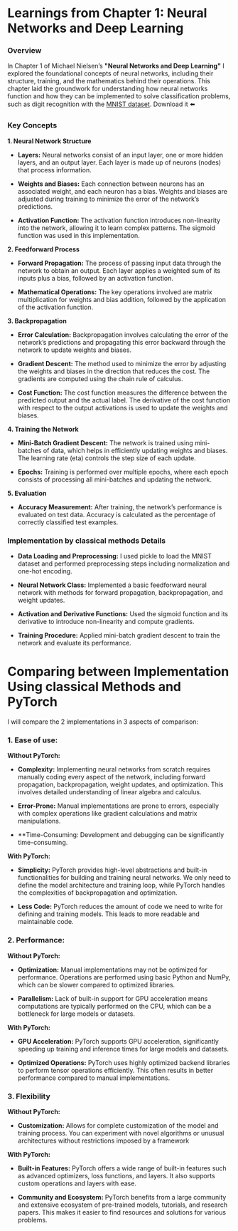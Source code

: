 # Learnings from Chapter 1: Neural Networks and Deep Learning
### Overview
In Chapter 1 of Michael Nielsen’s **"Neural Networks and Deep Learning"** I explored the foundational concepts of neural networks, including their structure, training, and the mathematics behind their operations. This chapter laid the groundwork for understanding how neural networks function and how they can be implemented to solve classification problems, such as digit recognition with the [MNIST dataset](https://github.com/mnielsen/neural-networks-and-deep-learning/tree/master/data). Download it ⬅️

### Key Concepts
**1. Neural Network Structure**

- **Layers:** Neural networks consist of an input layer, one or more hidden layers, and an output layer. Each layer is made up of neurons (nodes) that process information.

- **Weights and Biases:** Each connection between neurons has an associated weight, and each neuron has a bias. Weights and biases are adjusted during training to minimize the error of the network’s predictions.

- **Activation Function:** The activation function introduces non-linearity into the network, allowing it to learn complex patterns. The sigmoid function was used in this implementation.

**2. Feedforward Process**

- **Forward Propagation:** The process of passing input data through the network to obtain an output. Each layer applies a weighted sum of its inputs plus a bias, followed by an activation function.

- **Mathematical Operations:** The key operations involved are matrix multiplication for weights and bias addition, followed by the application of the activation function.

**3. Backpropagation**

- **Error Calculation:** Backpropagation involves calculating the error of the network’s predictions and propagating this error backward through the network to update weights and biases.

- **Gradient Descent:** The method used to minimize the error by adjusting the weights and biases in the direction that reduces the cost. The gradients are computed using the chain rule of calculus.

- **Cost Function:** The cost function measures the difference between the predicted output and the actual label. The derivative of the cost function with respect to the output activations is used to update the weights and biases.

**4. Training the Network**

- **Mini-Batch Gradient Descent:** The network is trained using mini-batches of data, which helps in efficiently updating weights and biases. The learning rate (eta) controls the step size of each update.

- **Epochs:** Training is performed over multiple epochs, where each epoch consists of processing all mini-batches and updating the network.

**5. Evaluation**

- **Accuracy Measurement:** After training, the network’s performance is evaluated on test data. Accuracy is calculated as the percentage of correctly classified test examples.

### Implementation by classical methods Details

- **Data Loading and Preprocessing:** I used pickle to load the MNIST dataset and performed preprocessing steps including normalization and one-hot encoding.

- **Neural Network Class:** Implemented a basic feedforward neural network with methods for forward propagation, backpropagation, and weight updates.

- **Activation and Derivative Functions:** Used the sigmoid function and its derivative to introduce non-linearity and compute gradients.

- **Training Procedure:** Applied mini-batch gradient descent to train the network and evaluate its performance.

# Comparing between Implementation Using classical Methods and PyTorch

I will compare the 2 implementations in 3 aspects of comparison:

### 1. Ease of use: 

**Without PyTorch:**

- **Complexity:** Implementing neural networks from scratch requires manually coding every aspect of the network, including forward propagation, backpropagation, weight updates, and optimization. This involves detailed understanding of linear algebra and calculus.

- **Error-Prone:** Manual implementations are prone to errors, especially with complex operations like gradient calculations and matrix manipulations.

- **Time-Consuming: Development and debugging can be significantly time-consuming. 

**With PyTorch:**

- **Simplicity:** PyTorch provides high-level abstractions and built-in functionalities for building and training neural networks. We only need to define the model architecture and training loop, while PyTorch handles the complexities of backpropagation and optimization.

- **Less Code:** PyTorch reduces the amount of code we need to write for defining and training models. This leads to more readable and maintainable code.

### 2. Performance:

**Without PyTorch:**

- **Optimization:** Manual implementations may not be optimized for performance. Operations are performed using basic Python and NumPy, which can be slower compared to optimized libraries.

- **Parallelism:** Lack of built-in support for GPU acceleration means computations are typically performed on the CPU, which can be a bottleneck for large models or datasets.

**With PyTorch:**

- **GPU Acceleration:** PyTorch supports GPU acceleration, significantly speeding up training and inference times for large models and datasets.

- **Optimized Operations:** PyTorch uses highly optimized backend libraries to perform tensor operations efficiently. This often results in better performance compared to manual implementations.

### 3. Flexibility

**Without PyTorch:**

- **Customization:** Allows for complete customization of the model and training process. You can experiment with novel algorithms or unusual architectures without restrictions imposed by a framework

**With PyTorch:**
- **Built-in Features:** PyTorch offers a wide range of built-in features such as advanced optimizers, loss functions, and layers. It also supports custom operations and layers with ease.

- **Community and Ecosystem:** PyTorch benefits from a large community and extensive ecosystem of pre-trained models, tutorials, and research papers. This makes it easier to find resources and solutions for various problems.